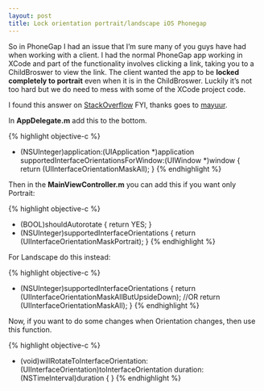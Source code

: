 ```yaml
---
layout: post
title: Lock orientation portrait/landscape iOS Phonegap
---
```


So in PhoneGap I had an issue that I’m sure many of you guys have had when working with a client. I had the normal PhoneGap app working in XCode and part of the functionality involves clicking a link, taking you to a ChildBroswer to view the link. The client wanted the app to be **locked completely to portrait** even when it is in the ChildBroswer. Luckily it’s not too hard but we do need to mess with some of the XCode project code.

I found this answer on [StackOverflow](http://stackoverflow.com/questions/12813013/make-a-uiviewcontroller-stay-in-portrait-mode-ios6-vs-ios5) FYI, thanks goes to [mayuur](http://stackoverflow.com/users/593336/mayuur).

In **AppDelegate.m** add this to the bottom.

{% highlight objective-c %}
- (NSUInteger)application:(UIApplication *)application supportedInterfaceOrientationsForWindow:(UIWindow *)window
{
     return (UIInterfaceOrientationMaskAll);
}
{% endhighlight %}

Then in the **MainViewController.m** you can add this if you want only Portrait:

{% highlight objective-c %}
- (BOOL)shouldAutorotate
{
     return YES;
}
- (NSUInteger)supportedInterfaceOrientations
{
     return (UIInterfaceOrientationMaskPortrait);
}
{% endhighlight %}

For Landscape do this instead:

{% highlight objective-c %}
- (NSUInteger)supportedInterfaceOrientations
{
    return (UIInterfaceOrientationMaskAllButUpsideDown);
    //OR return (UIInterfaceOrientationMaskAll);
}
{% endhighlight %}

Now, if you want to do some changes when Orientation changes, then use this function.

{% highlight objective-c %}
- (void)willRotateToInterfaceOrientation:(UIInterfaceOrientation)toInterfaceOrientation duration:(NSTimeInterval)duration
{
}
{% endhighlight %}
